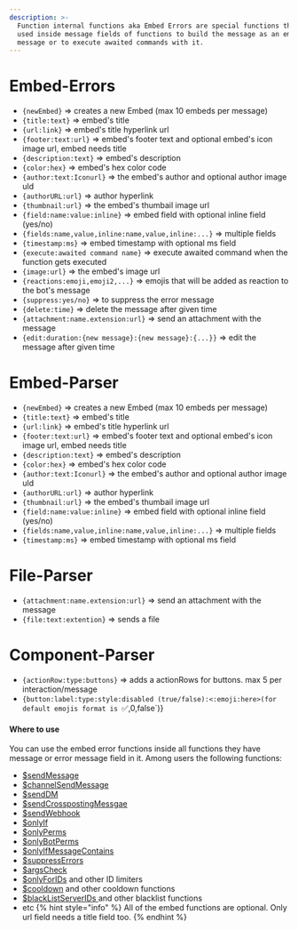 ```yaml
---
description: >-
  Function internal functions aka Embed Errors are special functions that can be
  used inside message fields of functions to build the message as an embed
  message or to execute awaited commands with it.
---
```


# Embed-Errors
* `{newEmbed}` => creates a new Embed (max 10 embeds per message)
* `{title:text}` =&gt; embed's title 
* `{url:link}` =&gt; embed's title hyperlink url
* `{footer:text:url}` =&gt; embed's footer text and optional embed's icon image url, embed needs title
* `{description:text}` =&gt; embed's description
* `{color:hex}` =&gt; embed's hex color code
* `{author:text:Iconurl}` =&gt; the embed's author and optional author image uld
* `{authorURL:url}` => author hyperlink
* `{thumbnail:url}` =&gt; the embed's thumbail image url
* `{field:name:value:inline}` =&gt; embed field with optional inline field \(yes/no\)
* `{fields:name,value,inline:name,value,inline:...}` => multiple fields 
* `{timestamp:ms}` =&gt; embed timestamp with optional ms field
* `{execute:awaited command name}` =&gt; execute awaited command when the function gets executed
* `{image:url}` =&gt; the embed's image url
* `{reactions:emoji,emoji2,...}` =&gt; emojis that will be added as reaction to the bot's message
* `{suppress:yes/no}` =&gt; to suppress the error message
* `{delete:time}` =&gt; delete the message after given time 
* `{attachment:name.extension:url}` =&gt; send an attachment with the message
* `{edit:duration:{new message}:{new message}:{...}}` =&gt; edit the message after given time

# Embed-Parser
* `{newEmbed}` => creates a new Embed (max 10 embeds per message)
* `{title:text}` =&gt; embed's title 
* `{url:link}` =&gt; embed's title hyperlink url
* `{footer:text:url}` =&gt; embed's footer text and optional embed's icon image url, embed needs title
* `{description:text}` =&gt; embed's description
* `{color:hex}` =&gt; embed's hex color code
* `{author:text:Iconurl}` =&gt; the embed's author and optional author image uld
* `{authorURL:url}` => author hyperlink
* `{thumbnail:url}` =&gt; the embed's thumbail image url
* `{field:name:value:inline}` =&gt; embed field with optional inline field \(yes/no\)
* `{fields:name,value,inline:name,value,inline:...}` => multiple fields 
* `{timestamp:ms}` =&gt; embed timestamp with optional ms field

# File-Parser 
* `{attachment:name.extension:url}` =&gt; send an attachment with the message
* `{file:text:extention}` => sends a file 

# Component-Parser 
* `{actionRow:type:buttons}` => adds a actionRows for buttons. max 5 per interaction/message 
* `{button:label:type:style:disabled (true/false):<:emoji:here>(for default emojis format is `✅,0,false`)}

#### Where to use

You can use the embed error functions inside all functions they have message or error message field in it. Among users the following functions:

* [$sendMessage](../../functions/usdsendmessage.md)
* [$channelSendMessage](../../functions/usdchannelsendmessage.md)
* [$sendDM](../../functions/usdsenddm.md)
* [$sendCrosspostingMessgae](../../functions/usdsendcrosspostingmessage.md)
* [$sendWebhook](../../functions/usdsendwebhook.md)
* [$onlyIf](../../functions/usdonlyif.md)
* [$onlyPerms](../../functions/usdonlyperms.md)
* [$onlyBotPerms](../../functions/usdonlybotperms.md)
* [$onlyIfMessageContains](../../functions/usdonlyifmessagecontains.md)
* [$suppressErrors](../../functions/usdsuppresserrors.md)
* [$argsCheck](../../functions/usdargscheck.md)
* [$onlyForIDs](../../functions/usdonlyforids.md) and other ID limiters
* [$cooldown](../../functions/usdcooldown.md) and other cooldown functions
* [$blackListServerIDs ](../../functions/usdblacklistserverids.md)and other blacklist functions
* etc
{% hint style="info" %}
All of the embed functions are optional. Only url field needs a title field too.
{% endhint %}

